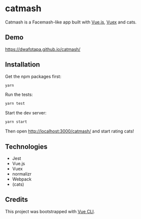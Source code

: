 # catmash

Catmash is a Facemash-like app built with [Vue.js](https://vuejs.org/), [Vuex](https://vuex.vuejs.org/en/) and cats.

## Demo

https://dwafotapa.github.io/catmash/

## Installation

Get the npm packages first:
```sh
yarn
```

Run the tests:
```sh
yarn test
```

Start the dev server:
```sh
yarn start
```

Then open [http://localhost:3000/catmash/](http://localhost:3000/catmash/) and start rating cats!

## Technologies

- Jest
- Vue.js
- Vuex
- normalizr
- Webpack
- (cats)

## Credits

This project was bootstrapped with [Vue CLI](https://github.com/vuejs/vue-cli).